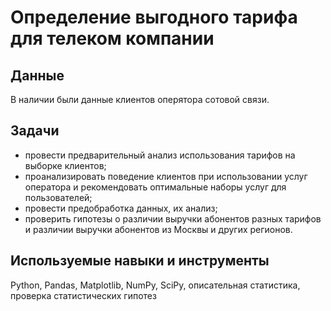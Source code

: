 # Определение выгодного тарифа для телеком компании
  
## Данные  
  
    
В наличии были данные клиентов оперятора сотовой связи.  
  
## Задачи  
  
    
* провести предварительный анализ использования тарифов на выборке клиентов;  
* проанализировать поведение клиентов при использовании услуг оператора и рекомендовать оптимальные наборы услуг для пользователей;   
* провести предобработка данных, их анализ;   
* проверить гипотезы о различии выручки абонентов разных тарифов и различии выручки абонентов из Москвы и других регионов.   
  
    
## Используемые навыки и инструменты  
  
Python, Pandas, Matplotlib, NumPy, SciPy, описательная статистика, проверка статистических гипотез
